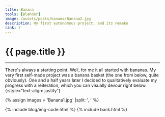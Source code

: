 ```yaml
---
title: Banana
tools: [Blender]
image: /assets/posts/banana/Banana2.jpg
description: My first autonomous project, and its remake
rank: 7
---
```


# {{ page.title }}
<hr align='left' style='height:{{site.height}}; width:{{site.width}}'>

There's always a starting point. Well, for me it all started with bananas. My very first self-made project was a banana basket (the one from below, quite obviously). One and a half years later I decided to qualitatively evaluate my progress with a reiteration, which you can visually devour right below.
{:style="text-align: justify"}

{% assign images = 'Banana1.jpg' |split: ', ' %}

{% include blog/img-code.html %}
{% include back.html %}
